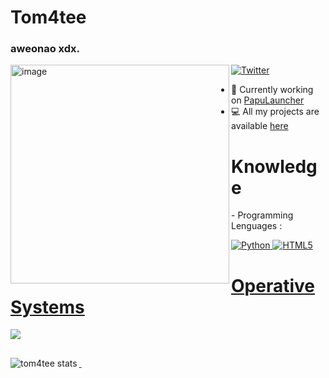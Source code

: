 <h1 align= "left"> Tom4tee </h1>
<h3 align="left">aweonao xdx.</h3>
<img align="left" width=350" src= "https://cdn.discordapp.com/attachments/1175937287037661246/1209712481056989214/7326-cat-blep-pfpsgg.png?ex=65e7eb8a&is=65d5768a&hm=6f09071aeb603c66c3e389de78783f8e2793fa2ff140e98413bbd519f4477bd5&" alt="image">

[![Twitter](https://img.shields.io/badge/Twitter-1D9BF0?style=for-the-badge&logo=twitter&logoColor=white)](https://twitter.com/Txm4tee)

- 🌱 Currently working on [PapuLauncher](https://github.com/tom4tee)
- 💻 All my projects are available [here](https://github.com/tom4tee?tab=repositories)

<h1 align= "left"> Knowledge</h1>
  - Programming Lenguages :
<p align="left"> <a href="https://w.python.org/doc/" target="_blank"> <img src="https://img.shields.io/badge/Python-ffd966?style=for-the-badge&logo=python&logoColor=white" alt="Python"/> </a> <a href="https://developer.mozilla.org/es/docs/Glossary/HTML5" target="_blank"> <img src="https://img.shields.io/badge/HTML5-ff5301?style=for-the-badge&logo=html5&logoColor=white" alt="HTML5"/>

<h1 align= "left"> Operative Systems</h1>
<a href="https://es.wikipedia.org/wiki/Windows_10" target="_blank"> <img src="https://img.shields.io/badge/Windows 10-0078D6?style=for-the-badge&logo=windows&logoColor=white">

##

<p>&nbsp;<img align="left" src="https://github-readme-stats.vercel.app/api?username=tom4tee&show_icons=true&locale=es" alt="tom4tee stats" /></p>
